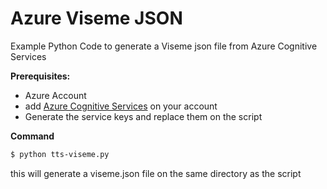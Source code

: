 # Azure Viseme JSON

Example Python Code to generate a Viseme json file from Azure Cognitive Services

**Prerequisites:**
* Azure Account
* add [Azure Cognitive Services](https://azure.microsoft.com/en-us/products/cognitive-services/) on your account
* Generate the service keys and replace them on the script

**Command**
```bash
$ python tts-viseme.py
```
this will generate a viseme.json file on the same directory as the script
